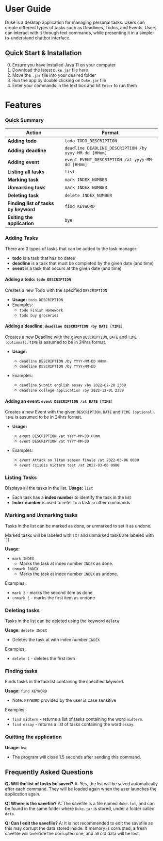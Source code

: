 # User Guide

Duke is a desktop application for managing personal tasks. Users can create different types of tasks such as Deadlines, Todos, and Events. Users can interact with it through text commands, while presenting it in a simple-to-understand chatbot interface.

## Quick Start & Installation

0. Ensure you have installed Java 11 on your computer
1. Download the latest `Duke.jar` file here
2. Move the `.jar` file into your desired folder
3. Run the app by double clicking on `Duke.jar` file
4. Enter your commands in the text box and hit `Enter` to run them

# Features 

### Quick Summary
Action | Format 
-------|--------
__Adding todo__ | `todo TODO_DESCRIPTION`
__Adding deadline__ | `deadline DEADLINE_DESCRIPTION /by yyyy-MM-dd [HHmm]`
__Adding event__ | `event EVENT_DESCRIPTION /at yyyy-MM-dd [HHmm]`
__Listing all tasks__ | `list`
__Marking task__ | `mark INDEX_NUMBER`
__Unmarking task__| `mark INDEX_NUMBER`
__Deleting task__ | `delete INDEX_NUMBER`
__Finding list of tasks by keyword__ | `find KEYWORD`
__Exiting the application__ | `bye`

### Adding Tasks
There are 3 types of tasks that can be added to the task manager:

- **todo** is a task that has no dates
- **deadline** is a task that must be completed by the given date (and time)
- **event** is a task that occurs at the given date (and time)

#### Adding a todo: `todo DESCRIPTION`
Creates a new Todo with the specified `DESCRIPTION`
- **Usage:** `todo DESCRIPTION`
- Examples:
  - `todo Finish Homework`
  - `todo buy groceries`

#### Adding a deadline: `deadline DESCRIPTION /by DATE [TIME]`
Creates a new Deadline with the given `DESCRIPTION`, `DATE` and `TIME (optional)`.
`TIME` is assumed to be in 24hrs format.
- **Usage:** 
  - `deadline DESCRIPTION /by YYYY-MM-DD HHmm`
  - `deadline DESCRIPTION /by YYYY-MM-DD`

- Examples:
  - `deadline Submit english essay /by 2022-02-20 2359`
  - `deadline college application /by 2022-12-01 2359`


#### Adding an event: `event DESCRIPTION /at DATE [TIME]`
Creates a new Event with the given `DESCRIPTION`, `DATE` and `TIME (optional)`.
`TIME` is assumed to be in 24hrs format.
- **Usage:**
  - `event DESCRIPTION /at YYYY-MM-DD HHmm`
  - `event DESCRIPTION /at YYYY-MM-DD`

- Examples:
  - `event Attack on Titan season finale /at 2022-03-06 0000`
  - `event cs1101s midterm test /at 2022-03-06 0900`

### Listing Tasks
Displays all the tasks in the list.
**Usage:** `list`
- Each task has a __index number__ to identify the task in the list
- __Index number__ is used to refer to a task in other commands


### Marking and Unmarking tasks
Tasks in the list can be marked as done, or unmarked to set it as undone.

Marked tasks will be labeled with `[X]` and unmarked tasks are labeled with `[]`

**Usage:**
- `mark INDEX`
    - Marks the task at index number `INDEX` as done.
- `unmark INDEX`
    - Marks the task at index number `INDEX` as undone.

Examples:
- `mark 2` - marks the second item as done
- `unmark 1` - marks the first item as undone


### Deleting tasks
Tasks in the list can be deleted using the keyword `delete`

**Usage:** `delete INDEX`
- Deletes the task at with index number `INDEX`

Examples:
- `delete 1`  - deletes the first item

### Finding tasks
Finds tasks in the tasklist containing the specified keyword.

**Usage:** `find KEYWORD`
- Note: `KEYWORD` provided by the user is case sensitive

Examples:
- `find midterm` - returns a list of tasks containing the word `midterm`.
- `find essay` - returns a list of tasks containing the word `essay`.

### Quitting the application
**Usage:** `bye`
- The program will close 1.5 seconds after sending this command.

## Frequently Asked Questions

**Q: Will the list of tasks be saved?**
A: Yes, the list will be saved automatically after each command. They will be loaded again when the user launches the application again.

**Q: Where is the savefile?**
A: The savefile is a file named `duke.txt`, and can be found in the same folder where `Duke.jar` is stored, under a folder called `data`.

**Q: Can I edit the savefile?**
A: It is not recommended to edit the savefile as this may corrupt the data stored inside. If memory is corrupted, a fresh savefile will override the corrupted one, and all old data will be lost.